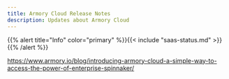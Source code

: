 ```yaml
---
title: Armory Cloud Release Notes
description: Updates about Armory Cloud
---
```


{{% alert title="Info" color="primary" %}}{{< include "saas-status.md" >}}{{% /alert %}}

https://www.armory.io/blog/introducing-armory-cloud-a-simple-way-to-access-the-power-of-enterprise-spinnaker/